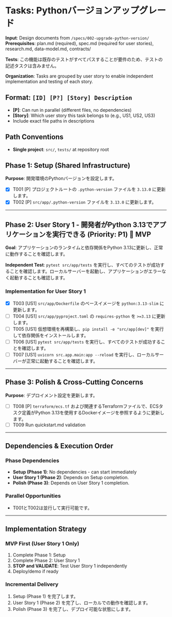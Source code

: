 # Tasks: Pythonバージョンアップグレード

**Input**: Design documents from `/specs/002-upgrade-python-version/`
**Prerequisites**: plan.md (required), spec.md (required for user stories), research.md, data-model.md, contracts/

**Tests**: この機能は既存のテストがすべてパスすることが要件のため、テストの記述タスクは含みません。

**Organization**: Tasks are grouped by user story to enable independent implementation and testing of each story.

## Format: `[ID] [P?] [Story] Description`

- **[P]**: Can run in parallel (different files, no dependencies)
- **[Story]**: Which user story this task belongs to (e.g., US1, US2, US3)
- Include exact file paths in descriptions

## Path Conventions

- **Single project**: `src/`, `tests/` at repository root

## Phase 1: Setup (Shared Infrastructure)

**Purpose**: 開発環境のPythonバージョンを設定します。

- [X] T001 [P] プロジェクトルートの `.python-version` ファイルを `3.13.0` に更新します。
- [X] T002 [P] `src/app/.python-version` ファイルを `3.13.0` に更新します。

---

## Phase 2: User Story 1 - 開発者がPython 3.13でアプリケーションを実行できる (Priority: P1) 🎯 MVP

**Goal**: アプリケーションのランタイムと依存関係をPython 3.13に更新し、正常に動作することを確認します。

**Independent Test**: `pytest src/app/tests` を実行し、すべてのテストが成功することを確認します。ローカルサーバーを起動し、アプリケーションがエラーなく起動することも確認します。

### Implementation for User Story 1

- [X] T003 [US1] `src/app/Dockerfile` のベースイメージを `python:3.13-slim` に更新します。
- [ ] T004 [US1] `src/app/pyproject.toml` の `requires-python` を `>=3.13` に更新します。
- [ ] T005 [US1] 仮想環境を再構築し、`pip install -e "src/app[dev]"` を実行して依存関係をインストールします。
- [ ] T006 [US1] `pytest src/app/tests` を実行し、すべてのテストが成功することを確認します。
- [ ] T007 [US1] `uvicorn src.app.main:app --reload` を実行し、ローカルサーバーが正常に起動することを確認します。

---

## Phase 3: Polish & Cross-Cutting Concerns

**Purpose**: デプロイメント設定を更新します。

- [ ] T008 [P] `terraform/ecs.tf` および関連するTerraformファイルで、ECSタスク定義がPython 3.13を使用するDockerイメージを参照するように更新します。
- [ ] T009 Run quickstart.md validation

---

## Dependencies & Execution Order

### Phase Dependencies

- **Setup (Phase 1)**: No dependencies - can start immediately
- **User Story 1 (Phase 2)**: Depends on Setup completion.
- **Polish (Phase 3)**: Depends on User Story 1 completion.

### Parallel Opportunities

- T001とT002は並行して実行可能です。

---

## Implementation Strategy

### MVP First (User Story 1 Only)

1. Complete Phase 1: Setup
2. Complete Phase 2: User Story 1
3. **STOP and VALIDATE**: Test User Story 1 independently
4. Deploy/demo if ready

### Incremental Delivery

1.  Setup (Phase 1) を完了します。
2.  User Story 1 (Phase 2) を完了し、ローカルでの動作を確認します。
3.  Polish (Phase 3) を完了し、デプロイ可能な状態にします。
